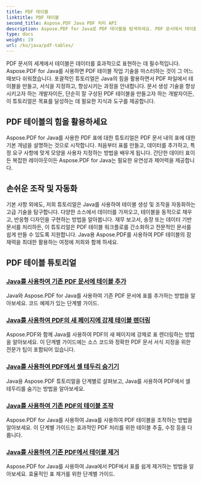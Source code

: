 ```yaml
---
title: PDF 테이블
linktitle: PDF 테이블
second_title: Aspose.PDF Java PDF 처리 API
description: Aspose.PDF for Java로 PDF 테이블을 탐색하세요. PDF 문서에서 테이블을 손쉽게 만들고 조작하세요.
type: docs
weight: 19
url: /ko/java/pdf-tables/
---
```


PDF 문서의 세계에서 테이블은 데이터를 효과적으로 표현하는 데 필수적입니다. Aspose.PDF for Java를 사용하면 PDF 테이블 작업 기술을 마스터하는 것이 그 어느 때보다 쉬워졌습니다. 포괄적인 튜토리얼은 Java의 힘을 활용하면서 PDF 파일에서 테이블을 만들고, 서식을 지정하고, 향상시키는 과정을 안내합니다. 문서 생성 기술을 향상시키고자 하는 개발자이든, 단순히 잘 구성된 PDF 테이블을 만들고자 하는 개발자이든, 이 튜토리얼은 목표를 달성하는 데 필요한 지식과 도구를 제공합니다.

## PDF 테이블의 힘을 활용하세요

Aspose.PDF for Java를 사용한 PDF 표에 대한 튜토리얼은 PDF 문서 내의 표에 대한 기본 개념을 설명하는 것으로 시작합니다. 처음부터 표를 만들고, 데이터를 추가하고, 특정 요구 사항에 맞게 모양을 사용자 지정하는 방법을 배우게 됩니다. 간단한 데이터 표이든 복잡한 레이아웃이든 Aspose.PDF for Java는 필요한 유연성과 제어력을 제공합니다.

## 손쉬운 조작 및 자동화

기본 사항 외에도, 저희 튜토리얼은 Java를 사용하여 테이블 생성 및 조작을 자동화하는 고급 기술을 탐구합니다. 다양한 소스에서 데이터를 가져오고, 테이블을 동적으로 채우고, 반응형 디자인을 구현하는 방법을 알아봅니다. 재무 보고서, 송장 또는 데이터 기반 문서를 처리하든, 이 튜토리얼은 PDF 테이블 워크플로를 간소화하고 전문적인 문서를 쉽게 만들 수 있도록 지원합니다. Java용 Aspose.PDF를 사용하여 PDF 테이블의 잠재력을 최대한 활용하는 여정에 저희와 함께 하세요.

## PDF 테이블 튜토리얼
### [Java를 사용하여 기존 PDF 문서에 테이블 추가](./add-table-in-existing-pdf-document-using-java/)
Java와 Aspose.PDF for Java를 사용하여 기존 PDF 문서에 표를 추가하는 방법을 알아보세요. 코드 예제가 있는 단계별 가이드.
### [Java를 사용하여 PDF의 새 페이지에 강제 테이블 렌더링](./force-table-rendering-on-new-page-in-pdf-using-java/)
Aspose.PDF와 함께 Java를 사용하여 PDF의 새 페이지에 강제로 표 렌더링하는 방법을 알아보세요. 이 단계별 가이드에는 소스 코드와 정확한 PDF 문서 서식 지정을 위한 전문가 팁이 포함되어 있습니다.
### [Java를 사용하여 PDF에서 셀 테두리 숨기기](./hide-spanned-cell-border-in-pdf-using-java/)
Java용 Aspose.PDF 튜토리얼을 단계별로 살펴보고, Java를 사용하여 PDF에서 셀 테두리를 숨기는 방법을 알아보세요.
### [Java를 사용하여 기존 PDF의 테이블 조작](./manipulate-tables-in-existing-pdf-using-java/)
Aspose.PDF for Java를 사용하여 Java를 사용하여 PDF 테이블을 조작하는 방법을 알아보세요. 이 단계별 가이드는 효과적인 PDF 처리를 위한 테이블 추출, 수정 등을 다룹니다.
### [Java를 사용하여 기존 PDF에서 테이블 제거](./remove-tables-from-existing-pdf-using-java/)
Aspose.PDF for Java를 사용하여 Java에서 PDF에서 표를 쉽게 제거하는 방법을 알아보세요. 효율적인 표 제거를 위한 단계별 가이드.